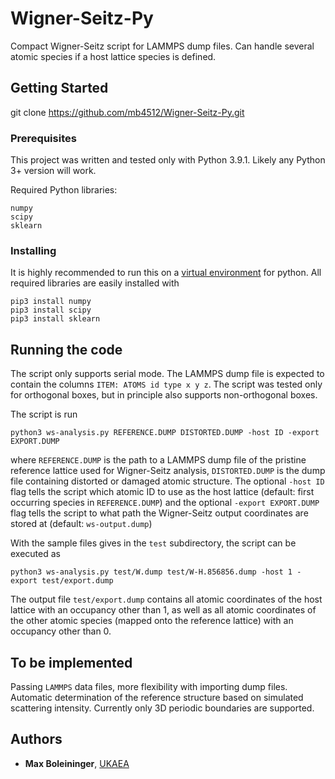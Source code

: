 # Wigner-Seitz-Py
Compact Wigner-Seitz script for LAMMPS dump files. Can handle several atomic species if a host lattice species is defined. 

## Getting Started

git clone https://github.com/mb4512/Wigner-Seitz-Py.git

### Prerequisites

This project was written and tested only with Python 3.9.1. Likely any Python 3+ version will work.

Required Python libraries:
```
numpy
scipy
sklearn
```

### Installing

It is highly recommended to run this on a [virtual environment](https://docs.python.org/3/tutorial/venv.html) for python. All required libraries are easily installed with 
```
pip3 install numpy
pip3 install scipy
pip3 install sklearn
```

## Running the code 

The script only supports serial mode. The LAMMPS dump file is expected to contain the columns `ITEM: ATOMS id type x y z`. The script was tested only for orthogonal boxes, but in principle also supports non-orthogonal boxes.

The script is run
```
python3 ws-analysis.py REFERENCE.DUMP DISTORTED.DUMP -host ID -export EXPORT.DUMP
```

where `REFERENCE.DUMP` is the path to a LAMMPS dump file of the pristine reference lattice used for Wigner-Seitz analysis, `DISTORTED.DUMP` is the dump file containing distorted or damaged atomic structure. The optional `-host ID` flag tells the script which atomic ID to use as the host lattice (default: first occurring species in `REFERENCE.DUMP`) and the optional `-export EXPORT.DUMP` flag tells the script to what path the Wigner-Seitz output coordinates are stored at (default: `ws-output.dump`)

With the sample files gives in the `test` subdirectory, the script can be executed as
```
python3 ws-analysis.py test/W.dump test/W-H.856856.dump -host 1 -export test/export.dump
```

The output file `test/export.dump` contains all atomic coordinates of the host lattice with an occupancy other than 1, as well as all atomic coordinates of the other atomic species (mapped onto the reference lattice) with an occupancy other than 0.

## To be implemented

Passing `LAMMPS` data files, more flexibility with importing dump files. Automatic determination of the reference structure based on simulated scattering intensity. Currently only 3D periodic boundaries are supported.

## Authors

* **Max Boleininger**, [UKAEA](http://www.ccfe.ac.uk/) 

